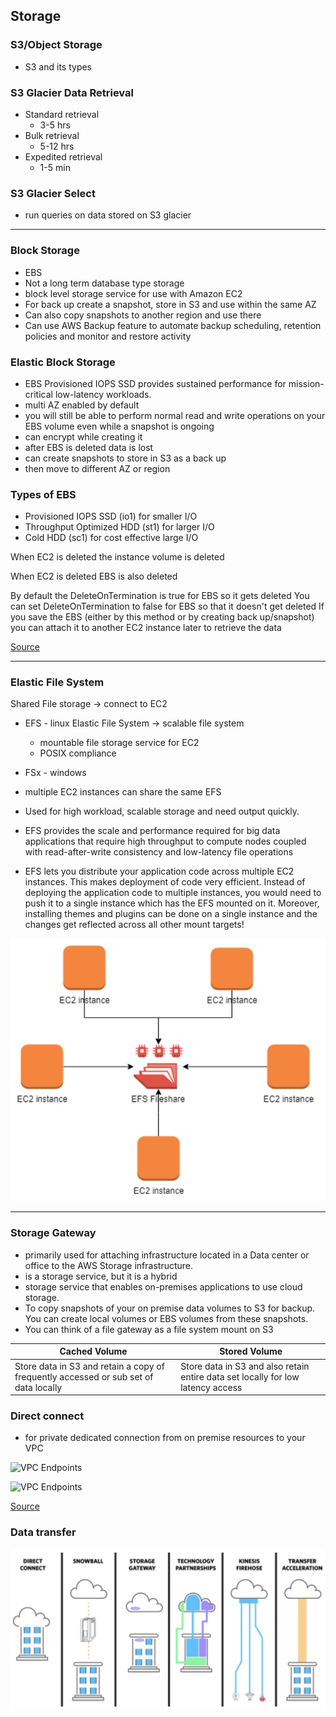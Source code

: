 ## Storage

### S3/Object Storage
- S3 and its types

### S3 Glacier Data Retrieval
- Standard retrieval
    - 3-5 hrs
- Bulk retrieval
    - 5-12 hrs
- Expedited retrieval
    - 1-5 min

### S3 Glacier Select
- run queries on data stored on S3 glacier

*******************************************
### Block Storage
- EBS
- Not a long term database type storage
- block level storage service for use with Amazon EC2
- For back up create a snapshot, store in S3 and use within the same AZ
- Can also copy snapshots to another region and use there
- Can use AWS Backup feature to automate backup scheduling, retention policies and monitor and restore activity

### Elastic Block Storage
- EBS Provisioned IOPS SSD provides sustained performance for mission-critical low-latency workloads.
- multi AZ enabled by default
- you will still be able to perform normal read and write operations on your EBS volume even while a snapshot is ongoing
- can encrypt while creating it
- after EBS is deleted data is lost
- can create snapshots to store in S3 as a back up
- then move to different AZ or region

### Types of EBS
- Provisioned IOPS SSD (io1) for smaller I/O
- Throughput Optimized HDD (st1) for larger I/O
- Cold HDD (sc1) for cost effective large I/O

When EC2 is deleted the instance volume is deleted

When EC2 is deleted EBS is also deleted

By default the DeleteOnTermination is true for EBS so it gets deleted
You can set DeleteOnTermination to false for EBS so that it doesn't get deleted
If you save the EBS (either by this method or by creating back up/snapshot) you can attach it to another EC2 instance later to retrieve the data

[Source](https://docs.aws.amazon.com/AWSEC2/latest/UserGuide/terminating-instances.html#preserving-volumes-on-termination)

***********************************
### Elastic File System
Shared File storage -> connect to EC2
- EFS - linux Elastic File System -> scalable file system
    - mountable file storage service for EC2
    - POSIX compliance
- FSx - windows

- multiple EC2 instances can share the same EFS
- Used for high workload, scalable storage and need output quickly. 
- EFS provides the scale and performance required for big data applications that require high throughput to compute nodes coupled with read-after-write consistency and low-latency file operations

- EFS lets you distribute your application code across multiple EC2 instances. This makes deployment of code very efficient. Instead of deploying the application code to multiple instances, you would need to push it to a single instance which has the EFS mounted on it. Moreover, installing themes and plugins can be done on a single instance and the changes get reflected across all other mount targets!

![VPC Endpoints](https://github.com/prshrestha/AWS-Solutions-Architect-Associate-Exam-Prep-Notes/blob/main/images/EC2%20instance.png)

*******************************************
### Storage Gateway
- primarily used for attaching infrastructure located in a Data center or office to the AWS Storage infrastructure.  
- is a storage service, but it is a hybrid
- storage service that enables on-premises applications to use cloud storage.
- To copy snapshots of your on premise data volumes to S3 for backup. You can create local volumes or EBS volumes from these snapshots.
- You can think of a file gateway as a file system mount on S3

| Cached Volume | Stored Volume |
|---------------|---------------|
| Store data in S3 and retain a copy of frequently accessed or sub set of data locally | Store data in S3 and also retain entire data set locally for low latency access |

### Direct connect

- for private dedicated connection from on premise resources to your VPC

![VPC Endpoints](https://github.com/prshrestha/AWS-Solutions-Architect-Associate-Exam-Prep-Notes/blob/main/images/Direct%Connect.png)

![VPC Endpoints](https://github.com/prshrestha/AWS-Solutions-Architect-Associate-Exam-Prep-Notes/blob/main/images/Direct%Connect%202.png)

[Source](https://www.youtube.com/watch?v=LX5lHYGFcnA)

### Data transfer

![VPC Endpoints](https://github.com/prshrestha/AWS-Solutions-Architect-Associate-Exam-Prep-Notes/blob/main/images/Connect.png)